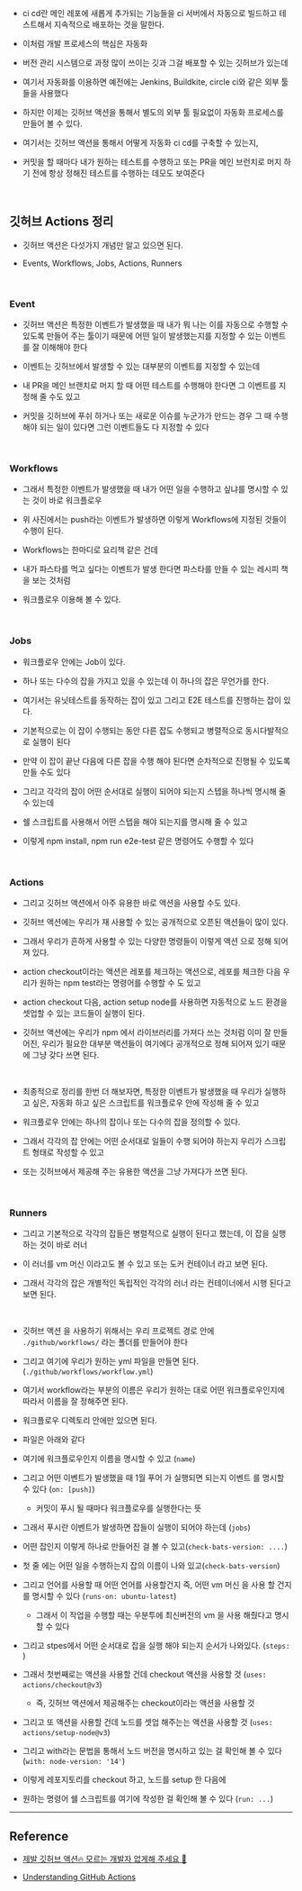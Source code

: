 - ci cd란 메인 레포에 새롭게 추가되는 기능들을 ci 서버에서 자동으로 빌드하고 테스트해서 지속적으로 배포하는 것을 말한다.

- 이처럼 개발 프로세스의 핵심은 자동화

- 버전 관리 시스템으로 과정 많이 쓰이는 깃과 그걸 배포할 수 있는 깃허브가 있는데

- 여기서 자동화를 이용하면 예전에는 Jenkins, Buildkite, circle ci와 같은 외부 툴들을 사용했다

- 하지만 이제는 깃허브 액션을 통해서 별도의 외부 툴 필요없이 자동화 프로세스를 만들어 볼 수 있다.

- 여기서는 깃허브 액션을 통해서 어떻게 자동화 ci cd를 구축할 수 있는지,

- 커밋을 할 때마다 내가 원하는 테스트를 수행하고 또는 PR을 메인 브런치로 머지 하기 전에 항상 정해진 테스트를 수행하는 데모도 보여준다

<br/>

## 깃허브 Actions 정리

- 깃허브 액션은 다섯가지 개념만 알고 있으면 된다.

- Events, Workflows, Jobs, Actions, Runners

<br/>

### Event

- 깃허브 액션은 특정한 이벤트가 발생했을 때 내가 뭐 나는 이를 자동으로 수행할 수 있도록 만들어 주는 툴이기 때문에 어떤 일이 발생했는지를 지정할 수 있는 이벤트를 잘 이해해야 한다

- 이벤트는 깃허브에서 발생할 수 있는 대부분의 이벤트를 지정할 수 있는데

- 내 PR을 메인 브랜치로 머지 할 때 어떤 테스트를 수행해야 한다면 그 이벤트를 지정해 줄 수도 있고

- 커밋을 깃허브에 푸쉬 하거나 또는 새로운 이슈를 누군가가 만드는 경우 그 때 수행해야 되는 일이 있다면 그런 이벤트들도 다 지정할 수 있다

<br/>

### Workflows

- 그래서 특정한 이벤트가 발생했을 때 내가 어떤 일을 수행하고 싶냐를 명시할 수 있는 것이 바로 워크플로우

- 위 사진에서는 push라는 이벤트가 발생하면 이렇게 Workflows에 지정된 것들이 수행이 된다.

- Workflows는 한마디로 요리책 같은 건데

- 내가 파스타를 먹고 싶다는 이벤트가 발생 한다면 파스타를 만들 수 있는 레시피 책을 보는 것처럼

- 워크플로우 이용해 볼 수 있다.

<br/>

### Jobs

- 워크플로우 안에는 Job이 있다.

- 하나 또는 다수의 잡을 가지고 있을 수 있는데 이 하나의 잡은 무언가를 한다.

- 여기서는 유닛테스트를 동작하는 잡이 있고 그리고 E2E 테스트를 진행하는 잡이 있다.

- 기본적으로는 이 잡이 수행되는 동안 다른 잡도 수행되고 병렬적으로 동시다발적으로 실행이 된다

- 만약 이 잡이 끝난 다음에 다른 잡을 수행 해야 된다면 순차적으로 진행될 수 있도록 만들 수도 있다

- 그리고 각각의 잡이 어떤 순서대로 실행이 되어야 되는지 스텝을 하나씩 명시해 줄 수 있는데

- 쉘 스크립트를 사용해서 어떤 스텝을 해야 되는지를 명시해 줄 수 있고

- 이렇게 npm install, npm run e2e-test 같은 명령어도 수행할 수 있다

<br/>

### Actions

- 그리고 깃허브 액션에서 아주 유용한 바로 액션을 사용할 수도 있다.

- 깃허브 액션에는 우리가 재 사용할 수 있는 공개적으로 오픈된 액션들이 많이 있다.

- 그래서 우리가 흔하게 사용할 수 있는 다양한 명령들이 이렇게 액션 으로 정해 되어져 있다.

- action checkout이라는 액션은 레포를 체크하는 액션으로, 레포를 체크한 다음 우리가 원하는 npm test라는 명령어를 수행할 수 도 있고

- action checkout 다음, action setup node를 사용하면 자동적으로 노드 환경을 셋업할 수 있는 코드들이 실행이 된다.

- 깃허브 액션에는 우리가 npm 에서 라이브러리를 가져다 쓰는 것처럼 이미 잘 만들어진, 우리가 필요한 대부분 액션들이 여기에다 공개적으로 정해 되어져 있기 때문에 그냥 갖다 쓰면 된다.

<br/>
 
- 최종적으로 정리를 한번 더 해보자면, 특정한 이벤트가 발생했을 때 우리가 실행하고 싶은, 자동화 하고 싶은 스크립트를 워크플로우 안에 작성해 줄 수 있고

- 워크플로우 안에는 하나의 잡이나 또는 다수의 잡을 정의할 수 있다.

- 그래서 각각의 잡 안에는 어떤 순서대로 일들이 수행 되어야 하는지 우리가 스크립트 형태로 작성할 수 있고

- 또는 깃허브에서 제공해 주는 유용한 액션을 그냥 가져다가 쓰면 된다.

<br/>

### Runners

- 그리고 기본적으로 각각의 잡들은 병렬적으로 실행이 된다고 했는데, 이 잡을 실행하는 것이 바로 러너

- 이 러너를 vm 머신 이라고도 볼 수 있고 또는 도커 컨테이너 라고 보면 된다.

- 그래서 각각의 잡은 개별적인 독립적인 각각의 러너 라는 컨테이너에서 시행 된다고 보면 된다.

<br/>

- 깃허브 액션 을 사용하기 위해서는 우리 프로젝트 경로 안에 `./github/workflows/` 라는 폴더를 만들어야 한다

- 그리고 여기에 우리가 원하는 yml 파일을 만들면 된다. (`./github/workflows/workflow.yml`)

- 여기서 workflow라는 부분의 이름은 우리가 원하는 대로 어떤 워크플로우인지에 따라서 이름을 잘 정해주면 된다.

- 워크플로우 디렉토리 안에만 있으면 된다.

- 파일은 아래와 같다

- 여기에 워크플로우인지 이름을 명시할 수 있고 (`name`)

- 그리고 어떤 이벤트가 발생했을 때 1월 푸어 가 실행되면 되는지 이벤트 를 명시할 수 있다 (`on: [push]`)

  - 커밋이 푸시 될 때마다 워크플로우를 실행한다는 뜻

- 그래서 푸시란 이벤트가 발생하면 잡들이 실행이 되어야 하는데 (`jobs`)

- 어떤 잡인지 이렇게 하나로 만들어진 걸 볼 수 있고(`check-bats-version: ....`)

- 첫 줄 에는 어떤 일을 수행하는지 잡의 이름이 나와 있고(`check-bats-version`)

- 그리고 언어를 사용할 때 어떤 언어를 사용할건지 즉, 어떤 vm 머신 을 사용 할 건지를 명시할 수 있다 (`runs-on: ubuntu-latest`)

  - 그래서 이 작업을 수행할 때는 우분투에 최신버전의 vm 을 사용 해줬다고 명시할 수 있다

- 그리고 stpes에서 어떤 순서대로 잡을 실행 해야 되는지 순서가 나와있다. (`steps: `)

- 그래서 첫번째로는 액션을 사용할 건데 checkout 액션을 사용할 것 (`uses: actions/checkout@v3`)

  - 즉, 깃허브 액션에서 제공해주는 checkout이라는 액션을 사용할 것

- 그리고 또 액션을 사용할 건데 노드를 셋업 해주는는 액션을 사용할 것 (`uses: actions/setup-node@v3`)

- 그리고 with라는 문법을 통해서 노드 버전을 명시하고 있는 걸 확인해 볼 수 있다 (`with: node-version: '14'`)

- 이렇게 레포지토리를 checkout 하고, 노드를 setup 한 다음에

- 원하는 명령어 쉘 스크립트를 여기에 작성한 걸 확인해 볼 수 있다 (`run: ...`)

---

## Reference

- [제발 깃허브 액션🔥 모르는 개발자 없게해 주세요 🙏](https://www.youtube.com/watch?v=iLqGzEkusIw&t=1s)

- [Understanding GitHub Actions](https://docs.github.com/en/actions/learn-github-actions/understanding-github-actions#workflows)
